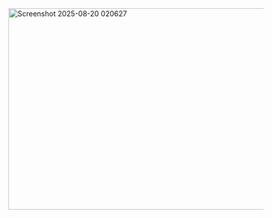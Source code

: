 <img width="729" height="399" alt="Screenshot 2025-08-20 020627" src="https://github.com/user-attachments/assets/ba5f013e-1aed-482c-9ca5-40ac8c48f410" />
